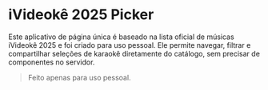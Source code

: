 # iVideokê 2025 Picker

Este aplicativo de página única é baseado na lista oficial de músicas iVideokê 2025 e foi criado para uso pessoal. Ele permite navegar, filtrar e compartilhar seleções de karaokê diretamente do catálogo, sem precisar de componentes no servidor.

> Feito apenas para uso pessoal.

